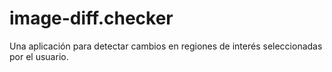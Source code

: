 # image-diff.checker
Una aplicación para detectar cambios en regiones de interés seleccionadas por el usuario. 
